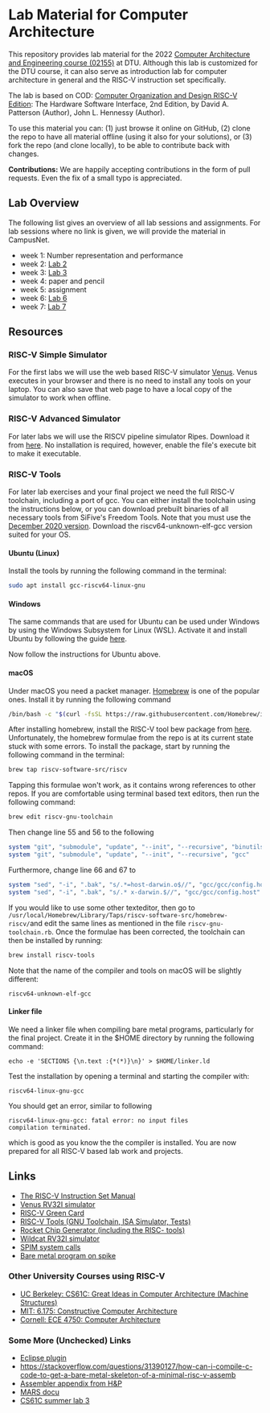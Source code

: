 # Lab Material for Computer Architecture

This repository provides lab material for the 2022
[Computer Architecture and Engineering course (02155)](http://www2.imm.dtu.dk/courses/02155/) at DTU.
Although this lab is customized for the DTU course, it can also serve as
introduction lab for computer architecture in general and the RISC-V
instruction set specifically.

The lab is based on COD: [Computer Organization and Design RISC-V Edition](https://www.amazon.com/Computer-Organization-Design-RISC-V-Architecture/dp/0128203315):
The Hardware Software Interface, 2nd Edition,
by David A. Patterson (Author), John L. Hennessy (Author).

To use this material you can: (1) just browse it online on GitHub,
(2) clone the repo to have all material offline (using it also
for your solutions),
or (3) fork the repo (and clone locally), to be able to contribute back with changes.

**Contributions:** We are happily accepting contributions in the form of
pull requests. Even the fix of a small typo is appreciated.

## Lab Overview

The following list gives an overview of all lab sessions and assignments.
For lab sessions where no link is given, we will provide the material in CampusNet.

 * week 1: Number representation and performance
 * week 2: [Lab 2](lab2)
 * week 3: [Lab 3](lab3)
 * week 4: paper and pencil
 * week 5: assignment
 * week 6: [Lab 6](lab6)
 * week 7: [Lab 7](lab7)

## Resources

### RISC-V Simple Simulator

For the first labs we will use the web based RISC-V simulator [Venus](https://kvakil.github.io/venus/).
Venus executes in your browser and there is no need to install any tools
on your laptop. You can also save that web page to have a local copy of
the simulator to work when offline.

### RISC-V Advanced Simulator

For later labs we will use the RISCV pipeline simulator Ripes.
Download it from [here](https://github.com/mortbopet/Ripes/releases).
No installation is required, however, enable the file's execute bit to make it executable.

### RISC-V Tools

For later lab exercises and your final project we need the full RISC-V toolchain, including a port of gcc. You can either install the toolchain using the instructions below, or you can download prebuilt binaries of all necessary tools from SiFive's Freedom Tools. Note that you must use the [December 2020 version](https://github.com/sifive/freedom-tools/releases/tag/v2020.12.0). Download the riscv64-unknown-elf-gcc version suited for your OS.

#### Ubuntu (Linux)

Install the tools by running the following command in the terminal:
```bash
sudo apt install gcc-riscv64-linux-gnu
```

#### Windows

The same commands that are used for Ubuntu can be used under Windows
by using the Windows Subsystem for Linux (WSL).
Activate it and install Ubuntu by following the guide
[here](https://ubuntu.com/tutorials/ubuntu-on-windows#1-overview).

Now follow the instructions for Ubuntu above. 

#### macOS

Under macOS you need a packet manager.
[Homebrew](https://brew.sh/) is one of the popular ones. Install it by running the following command
```bash
/bin/bash -c "$(curl -fsSL https://raw.githubusercontent.com/Homebrew/install/HEAD/install.sh)"
```
After installing homebrew, install the RISC-V tool bew package from
[here](https://github.com/riscv-software-src/homebrew-riscv). 
Unfortunately, the homebrew formulae from the repo is at its current state stuck with some errors. To install the package, start by running the following command in the terminal:
```bash
brew tap riscv-software-src/riscv
```
Tapping this formulae won't work, as it contains wrong references to other repos. If you are comfortable using terminal based text editors, then run the following command:
```bash
brew edit riscv-gnu-toolchain
```
Then change line 55 and 56 to the following
```ruby
system "git", "submodule", "update", "--init", "--recursive", "binutils"
system "git", "submodule", "update", "--init", "--recursive", "gcc"
```
Furthermore, change line 66 and 67 to
```ruby
system "sed", "-i", ".bak", "s/.*=host-darwin.o$//", "gcc/gcc/config.host"
system "sed", "-i", ".bak", "s/.* x-darwin.$//", "gcc/gcc/config.host"
```
If you would like to use some other texteditor, then go to ```/usr/local/Homebrew/Library/Taps/riscv-software-src/homebrew-riscv/```and edit the same lines as mentioned in the file ```riscv-gnu-toolchain.rb```.
Once the formulae has been corrected, the toolchain can then be installed by running:
```bash
brew install riscv-tools
```

Note that the name of the compiler and tools on macOS will be slightly different:
```
riscv64-unknown-elf-gcc
```

#### Linker file

We need a linker file when compiling bare metal programs, particularly
for the final project. Create it in the $HOME directory by running the following command:
```
echo -e 'SECTIONS {\n.text :{*(*)}\n}' > $HOME/linker.ld
```

Test the installation by opening a terminal and starting the compiler with:
```
riscv64-linux-gnu-gcc
```

You should get an error, similar to following
```
riscv64-linux-gnu-gcc: fatal error: no input files
compilation terminated.
```
which is good as you know the the compiler is installed.
You are now prepared for all RISC-V based lab work and projects.

## Links

 * [The RISC-V Instruction Set Manual](https://riscv.org/specifications/)
 * [Venus RV32I simulator](https://kvakil.github.io/venus/)
 * [RISC-V Green Card](https://inst.eecs.berkeley.edu/~cs61c/fa17/img/riscvcard.pdf)
 * [RISC-V Tools (GNU Toolchain, ISA Simulator, Tests)](https://github.com/riscv/riscv-tools)
 * [Rocket Chip Generator (including the RISC- tools)](https://github.com/freechipsproject/rocket-chip)
 * [Wildcat RV32I simulator](https://github.com/schoeberl/wildcat)
 * [SPIM system calls](https://www.doc.ic.ac.uk/lab/secondyear/spim/node8.html)
 * [Bare metal program on spike](https://github.com/schoeberl/cae-examples)

### Other University Courses using RISC-V

 * [UC Berkeley: CS61C: Great Ideas in Computer Architecture (Machine Structures)](http://inst.eecs.berkeley.edu/~cs61c/fa17/)
 * [MIT: 6.175: Constructive Computer Architecture](http://csg.csail.mit.edu/6.175/index.html)
 * [Cornell: ECE 4750: Computer Architecture](http://www.csl.cornell.edu/courses/ece4750/2016f/)

### Some More (Unchecked) Links

 * [Eclipse plugin](https://gnu-mcu-eclipse.github.io/plugins/features/)
 * <https://stackoverflow.com/questions/31390127/how-can-i-compile-c-code-to-get-a-bare-metal-skeleton-of-a-minimal-risc-v-assemb>
 * [Assembler appendix from H&P](http://pages.cs.wisc.edu/~larus/HP_AppA.pdf)
 * [MARS docu](http://courses.missouristate.edu/KenVollmar/mars/CCSC-CP%20material/MARS%20Tutorial.doc)
 * [CS61C summer lab 3](http://www-inst.eecs.berkeley.edu/~cs61c/su17/labs/03/)
